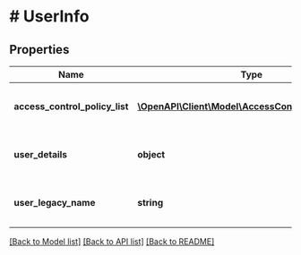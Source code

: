 # # UserInfo

## Properties

Name | Type | Description | Notes
------------ | ------------- | ------------- | -------------
**access_control_policy_list** | [**\OpenAPI\Client\Model\AccessControlPolicyDetail[]**](AccessControlPolicyDetail.md) | The list of Access Control Policies | [optional]
**user_details** | **object** | User details of the logged in user | [optional]
**user_legacy_name** | **string** | The legacy name of the logged in user | [optional]

[[Back to Model list]](../../README.md#models) [[Back to API list]](../../README.md#endpoints) [[Back to README]](../../README.md)
